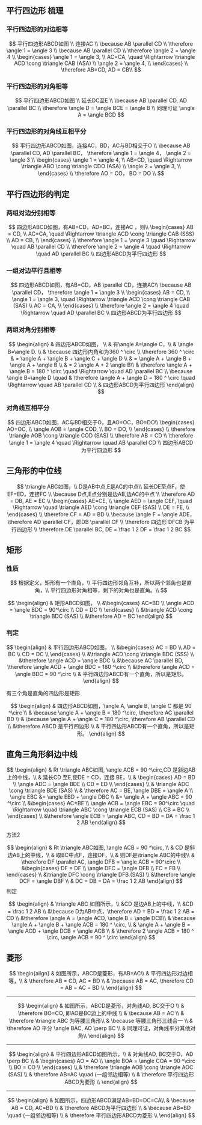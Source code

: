 ## 平行四边形 梳理
### 平行四边形的对边相等
$$
平行四边形ABCD如图 \\
连接AC \\
\because AB \parallel CD \\
\therefore \angle 1 = \angle 3 \\
\because AB \parallel CD \\
\therefore \angle 2 = \angle 4 \\
\begin{cases}
\angle 1 = \angle 3, \\
AC=CA, \quad \Rightarrow \triangle ACD \cong \triangle CAB  (ASA) \\
\angle 2 = \angle 4, \\
\end{cases} \\
\therefore AB=CD, AD = CB\\
$$


### 平行四边形的对角相等
$$
平行四边形ABCD如图 \\
延长DC至E \\
\because AB \parallel CD, AD \parallel BC \\
\therefore \angle D = \angle BCE = \angle B \\
同理可证 \angle A = \angle BCD
$$


### 平行四边形的对角线互相平分

$$
平行四边形ABCD如图，连接AC，BD，AC与BD相交于O \\
\because AB \parallel CD, AD \parallel BC，
\therefore \angle 1 = \angle 4， \angle 2 = \angle 3 \\
\begin{cases}
\angle 1 = \angle 4, \\
AB=CD, \quad \Rightarrow \triangle ABO \cong \triangle CDO  (ASA) \\
\angle 2 = \angle 3, \\
\end{cases} \\
\therefore AO = CO， BO = DO \\
$$

## 平行四边形的判定
### 两组对边分别相等

$$
四边形ABCD如图，有AB=CD，AD=BC，连接AC  ，则\\
\begin{cases}
AB = CD, \\
AC=CA, \quad \Rightarrow \triangle ACD \cong \triangle CAB  (SSS) \\
AD = CB, \\
\end{cases} \\
\therefore \angle 1 = \angle 3 \quad \Rightarrow \quad AB \parallel CD \\
\therefore \angle 2 = \angle 4 \quad \Rightarrow \quad  AD \parallel BC \\
四边形ABCD为平行四边形
$$

### 一组对边平行且相等

$$
四边形ABCD如图，有AB=CD，AB \parallel CD，连接AC\\
\because AB \parallel CD，
\therefore \angle 1 = \angle 3 \\
\begin{cases}
AB = CD, \\
\angle 1 = \angle 3, \quad \Rightarrow \triangle ACD \cong \triangle CAB  (SAS) \\
AC = CA, \\
\end{cases} \\
\therefore \angle 2 = \angle 4 \quad \Rightarrow \quad  AD \parallel BC \\
四边形ABCD为平行四边形
$$

### 两组对角分别相等
$$
\begin{align}
& 四边形ABCD如图， \\
& 有\angle A=\angle C，\\
& \angle B=\angle D. \\
& \because 四边形内角和为360 ^ \circ \\
\therefore 360 ^ \circ & = \angle A + \angle B + \angle C + \angle D  \\
 & = \angle A + \angle B + \angle A + \angle B   \\
& = 2 \angle A + 2 \angle B\\
& \therefore  \angle A + \angle B = 180 ^ \circ  \quad \Rightarrow \quad  AD \parallel BC \\
\because \angle B=\angle D  \quad  &  \therefore \angle A + \angle D = 180 ^ \circ  \quad \Rightarrow \quad   AB \parallel CD \\
& 四边形ABCD为平行四边形
\end{align}
$$

### 对角线互相平分
$$
四边形ABCD如图，AC与BD相交于O，且AO=OC，BO=DO\\
\begin{cases}
AO=OC, \\
\angle AOB = \angle COD,  \\
BO = DO, \\
\end{cases} \\
\therefore \triangle AOB \cong \triangle COD  (SAS) \\
\therefore AB = CD \\
\therefore \angle 1 = \angle 4 \quad \Rightarrow \quad  AB \parallel CD \\
四边形ABCD为平行四边形
$$

## 三角形的中位线
$$
\triangle ABC如图，\\
D是AB中点,E是AC的中点\\
延长DE至点F，使EF=ED，连接FC \\
\because D点,E点分别是边AB,边AC的中点 \\
\therefore AD = DB, AE = EC \\
\begin{cases}
AE=CE, \\
\angle AED = \angle CEF, \quad \Rightarrow \quad \triangle AED \cong \triangle CEF  (SAS) \\
DE = FE, \\
\end{cases} \\
\therefore CF = AD = BD \\
\because \angle F = \angle ADE，\therefore AD \parallel CF，即DB \parallel CF \\
\therefore 四边形 DFCB 为平行四边形 \\
\therefore DE \parallel BC, DE = \frac 1 2 DF = \frac 1 2 BC
$$
## 矩形
### 性质
$$
根据定义，矩形有一个直角，\\
平行四边形邻角互补，所以两个邻角也是直角，\\
平行四边形对角相等，剩下的对角也是直角。\\
$$

$$
\begin{align}
& 矩形ABCD如图， \\
&\begin{cases}
AC=BD \\
\angle ACD = \angle BDC = 90^\circ  \\
CD = DC \\
\end{cases} \\
&\triangle ACD \cong \triangle BDC  (SAS) \\
&\therefore AD = BC
\end{align}
$$

### 判定
$$
\begin{align}
& 平行四边形ABCD如图， \\
&\begin{cases}
AC = BD \\
AD = BC  \\
CD = DC \\
\end{cases} \\
&\triangle ACD \cong \triangle BDC  (SSS) \\
&\therefore \angle ACD = \angle BDC \\
&\because AC \parallel BD, \therefore \angle ACD + \angle BDC = 180 ^\circ \\
&\therefore \angle ACD = \angle BDC = 90 ^\circ \\
& 平行四边形ABCD有一个直角，所以是矩形。
\end{align}
$$

有三个角是直角的四边形是矩形

$$
\begin{align}
& 四边形ABCD如图，\angle A, \angle B, \angle C 都是 90 ^\circ \\
& \because \angle A + \angle B = 180 ^\circ, \therefore AC \parallel BD \\
& \because \angle A + \angle C = 180 ^\circ, \therefore AB \parallel CD \\
&\therefore ABCD 是平行四边形 \\
& 平行四边形ABCD有一个直角，所以是矩形。
\end{align}
$$

## 直角三角形斜边中线
$$
\begin{align}
& Rt \triangle ABC如图, \angle ACB = 90 ^\circ,CD 是斜边AB上的中线，\\
& 延长CD 至E,使DE = CD，连接 BE，\\
& \begin{cases}
AD = BD \\
\angle ADC = \angle BDE \\
CD = ED \\
\end{cases} \\
& \triangle ADC \cong \triangle BDE (SAS) \\
& \therefore AC = BE, \angle DBE = \angle A \\
\angle EBC &= \angle EBD + \angle DBC \\
&= \angle A + \angle ABC = 90 ^\circ \\
&\begin{cases}
AC=BE \\
\angle ACB = \angle EBC = 90^\circ \quad  \Rightarrow  \quad \triangle ABC \cong \triangle ECB  (SAS) \\
CB = BC \\
\end{cases} \\
&\therefore \angle ECB = \angle ABC, CD = BD = DA = \frac 1 2 AB
\end{align}
$$

方法2

$$
\begin{align}
& Rt \triangle ABC如图, \angle ACB = 90 ^\circ, \\
& CD 是斜边AB上的中线，\\
& 取BC中点F，连接DF，\\
& 则DF是\triangle ABC的中线\\
& \therefore DF \parallel AC,  \angle DFB = \angle ACB = 90^\circ \\
&\begin{cases}
DF = DF \\
\angle DFC = \angle DFB \\
FC = FB \\
\end{cases} \\
&\triangle DFC \cong \triangle DFB (SAS) \\
&\therefore \angle DCF = \angle DBF \\
& DC = DB = DA = \frac 1 2 AB
\end{align}
$$
判定

$$
\begin{align}
& \triangle ABC 如图所示，\\
&CD 是边AB上的中线，\\
&CD = \frac 1 2 AB \\
&\because D为AB中点，\therefore AD = BD = \frac 1 2 AB = CD \\
&\therefore \angle A = \angle ACD, \angle B = \angle DCB\\
& \because \angle A + \angle B + \angle ACB = 180 ^ \circ, \\
& \angle A + \angle B = \angle ACD + \angle DCB = \angle ACB \\
& \therefore 2 \angle ACB = 180 ^ \circ, \angle ACB = 90 ^ \circ
\end{align}
$$

## 菱形
$$
\begin{align}
& 如图所示，ABCD是菱形，有AB=AC\\
& 平行四边形对边相等，\\
& \therefore AB = CD, AC = BD \\
& \because AB = AC, \therefore CD = AB = AC = BD \\
\end{align}
$$

---

$$
\begin{align}
& 如图所示，ABCD是菱形，对角线AD, BC交于O \\
& \therefore BO=CO, 即AO是BC边上的中线 \\
& \because AB = AC  \\
& \therefore \triangle ABC 为等腰三角形\\
& \because 等腰三角形三线合一 \\
& \therefore AO 平分 \angle BAC, AO \perp BC \\
& 同理可证，对角线平分其他对角\\
\end{align}
$$

---

$$
\begin{align}
& 平行四边形ABCD如图所示，\\
& 对角线AD, BC交于O，AD \perp BC \\
& \begin{cases}
AO = AO  \\
\angle BOA = \angle COA = 90 ^\circ  \\
BO = CO  \\
\end{cases}  \\
& \therefore \triangle AOB \cong \triangle AOC (SAS) \\
& \therefore AB=AC \quad (一组邻边相等) \\
& \therefore 平行四边形ABCD为菱形 \\
\end{align}
$$

---

$$
\begin{align}
& 如图所示，四边形ABCD满足AB=BD=DC=CA\\
& \because AB = CD, AC=BD \\
& \therefore ABCD为平行四边形 \\
& \because AB=BD \quad (一组邻边相等) \\
& \therefore 平行四边形ABCD为菱形 \\
\end{align}
$$
